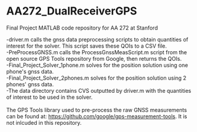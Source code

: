 # AA272_DualReceiverGPS
Final Project MATLAB code repository for AA 272 at Stanford

-driver.m calls the gnss data preprocessing scripts to obtain quantities of interest for the solver. This script saves these QOIs to a CSV file. \
-PreProcessGNSS.m calls the ProcessGnssMeasScript.m script from the open source GPS Tools repository from Google, then returns the QOIs. \
-Final_Project_Solver_1phone.m solves for the position solution using one phone's gnss data. \
-Final_Project_Solver_2phones.m solves for the position solution using 2 phones' gnss data. \
-The data directory contains CVS outputted by driver.m with the quantities of interest to be used in the solver. \
\
The GPS Tools library used to pre-process the raw GNSS measurements can be found at: https://github.com/google/gps-measurement-tools. It is not inlcuded in this repository. 
